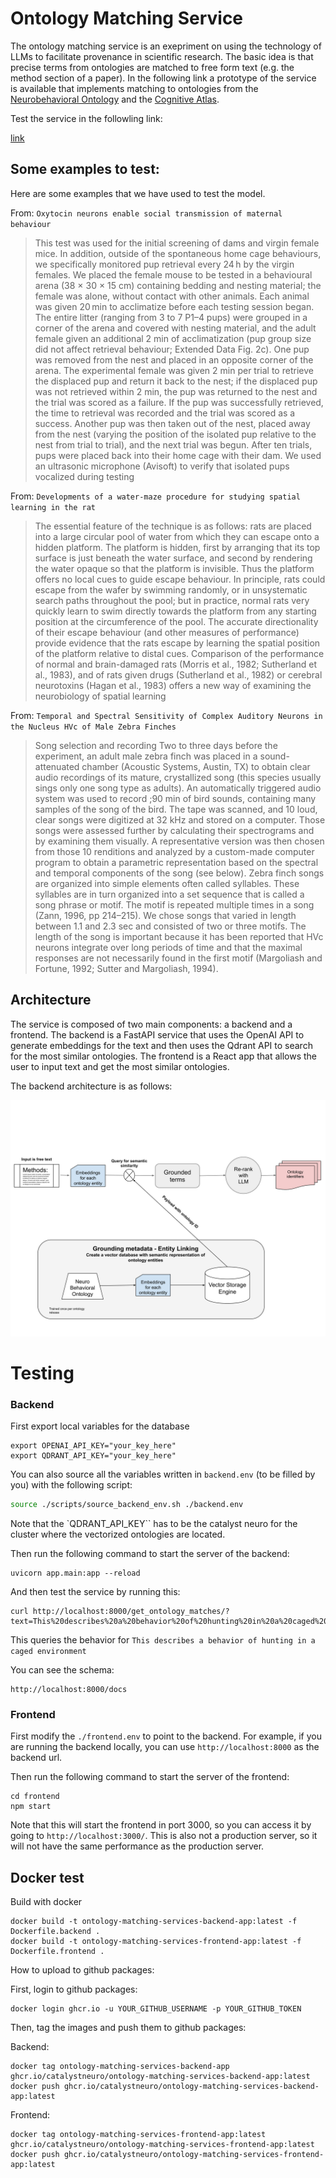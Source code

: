 # Ontology Matching Service


The ontology matching service is an exepriment on using the technology of LLMs to facilitate provenance in scientific research. The basic idea is that precise terms from ontologies are matched to free form text (e.g. the method section of a paper). In the following link a prototype of the service is available that implements matching to ontologies from the [Neurobehavioral Ontology](https://bioportal.bioontology.org/ontologies/NBO) and the [Cognitive Atlas](https://www.cognitiveatlas.org/).

Test the service in the followling link:

[link](https://ontology-matching-frontend.delightfulsand-a1030a48.centralus.azurecontainerapps.io/)


## Some examples to test:


Here are some examples that we have used to test the model. 

From: `Oxytocin neurons enable social transmission of maternal behaviour`

> This test was used for the initial screening of dams and virgin female mice. In addition, outside of the spontaneous home cage behaviours, we specifically monitored pup retrieval every 24 h by the virgin females. We placed the female mouse to be tested in a behavioural arena (38 × 30 × 15 cm) containing bedding and nesting material; the female was alone, without contact with other animals. Each animal was given 20 min to acclimatize before each testing session began. The entire litter (ranging from 3 to 7 P1–4 pups) were grouped in a corner of the arena and covered with nesting material, and the adult female given an additional 2 min of acclimatization (pup group size did not affect retrieval behaviour; Extended Data Fig. 2c). One pup was removed from the nest and placed in an opposite corner of the arena. The experimental female was given 2 min per trial to retrieve the displaced pup and return it back to the nest; if the displaced pup was not retrieved within 2 min, the pup was returned to the nest and the trial was scored as a failure. If the pup was successfully retrieved, the time to retrieval was recorded and the trial was scored as a success. Another pup was then taken out of the nest, placed away from the nest (varying the position of the isolated pup relative to the nest from trial to trial), and the next trial was begun. After ten trials, pups were placed back into their home cage with their dam. We used an ultrasonic microphone (Avisoft) to verify that isolated pups vocalized during testing

From: `Developments of a water-maze procedure for studying spatial learning in the rat`

> The essential feature of the technique is as follows: rats are placed into a large circular pool of water from which they can escape onto a hidden platform. The platform is hidden, first by arranging that its top surface is just beneath the water surface, and second by rendering the water opaque so that the platform is invisible. Thus the platform offers no local cues to guide escape behaviour. In principle, rats could escape from the wafer by swimming randomly, or in unsystematic search paths throughout the pool; but in practice, normal rats very quickly learn to swim directly towards the platform from any starting position at the circumference of the pool. The accurate directionality of their escape behaviour (and other measures of performance) provide evidence that the rats escape by learning the spatial position of the platform relative to distal cues. Comparison of the performance of normal and brain-damaged rats (Morris et al., 1982; Sutherland et al., 1983), and of rats given drugs (Sutherland et al., 1982) or cerebral neurotoxins (Hagan et al., 1983) offers a new way of examining the neurobiology of spatial learning

From: `Temporal and Spectral Sensitivity of Complex Auditory Neurons in the Nucleus HVc of Male Zebra Finches`

> Song selection and recording Two to three days before the experiment, an adult male zebra finch was placed in a sound-attenuated chamber (Acoustic Systems, Austin, TX) to obtain clear audio recordings of its mature, crystallized song (this species usually sings only one song type as adults). An automatically triggered audio system was used to record ;90 min of bird sounds, containing many samples of the song of the bird. The tape was scanned, and 10 loud, clear songs were digitized at 32 kHz and stored on a computer. Those songs were assessed further by calculating their spectrograms and by examining them visually. A representative version was then chosen from those 10 renditions and analyzed by a custom-made computer program to obtain a parametric representation based on the spectral and temporal components of the song (see below). Zebra finch songs are organized into simple elements often called syllables. These syllables are in turn organized into a set sequence that is called a song phrase or motif. The motif is repeated multiple times in a song (Zann, 1996, pp 214–215). We chose songs that varied in length between 1.1 and 2.3 sec and consisted of two or three motifs. The length of the song is important because it has been reported that HVc neurons integrate over long periods of time and that the maximal responses are not necessarily found in the first motif (Margoliash and Fortune, 1992; Sutter and Margoliash, 1994).

## Architecture
The service is composed of two main components: a backend and a frontend. The backend is a FastAPI service that uses the OpenAI API to generate embeddings for the text and then uses the Qdrant API to search for the most similar ontologies. The frontend is a React app that allows the user to input text and get the most similar ontologies.

The backend architecture is as follows:


![Architecture Diagram](./assets/architecture.svg)




# Testing

### Backend
First export local variables for the database

```
export OPENAI_API_KEY="your_key_here"
export QDRANT_API_KEY="your_key_here"
```
You can also source all the variables written in `backend.env` (to be filled by you) with the following script:

```bash
source ./scripts/source_backend_env.sh ./backend.env
```

Note that the `QDRANT_API_KEY`` has to be the catalyst neuro for the cluster where the vectorized ontologies are located.

Then run the following command to start the server of the backend:
```
uvicorn app.main:app --reload

```
And then test the service by running this:

```
curl http://localhost:8000/get_ontology_matches/?text=This%20describes%20a%20behavior%20of%20hunting%20in%20a%20caged%20environment
```

This queries the behavior for `This describes a behavior of hunting in a caged environment`


You can see the schema:
```
http://localhost:8000/docs

```

### Frontend
First modify the `./frontend.env` to point to the backend. For example, if you are running the backend locally, you can use `http://localhost:8000` as the backend url.

Then run the following command to start the server of the frontend:
```
cd frontend
npm start
```

Note that this will start the frontend in port 3000, so you can access it by going to `http://localhost:3000/`. This is also not a production server, so it will not have the same performance as the production server.


## Docker test
Build with docker

```
docker build -t ontology-matching-services-backend-app:latest -f Dockerfile.backend .
docker build -t ontology-matching-services-frontend-app:latest -f Dockerfile.frontend .
```

How to upload to github packages:

First, login to github packages:
```
docker login ghcr.io -u YOUR_GITHUB_USERNAME -p YOUR_GITHUB_TOKEN
```

Then, tag the images and push them to github packages:

Backend:
 
```
docker tag ontology-matching-services-backend-app ghcr.io/catalystneuro/ontology-matching-services-backend-app:latest
docker push ghcr.io/catalystneuro/ontology-matching-services-backend-app:latest

```

Frontend:
```
docker tag ontology-matching-services-frontend-app:latest ghcr.io/catalystneuro/ontology-matching-services-frontend-app:latest
docker push ghcr.io/catalystneuro/ontology-matching-services-frontend-app:latest
```



